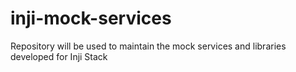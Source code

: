 # inji-mock-services
Repository will be used to maintain the mock services and libraries developed for Inji Stack
